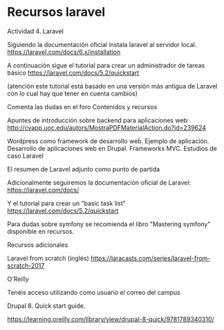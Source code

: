 # Recursos laravel

Actividad 4. Laravel


Siguiendo la documentación oficial instala laravel al servidor local.
https://laravel.com/docs/6.x/installation

A continuación sigue el tutorial para crear un administrador de tareas básico
https://laravel.com/docs/5.2/quickstart

(atención este tutorial está basado en una versión más antigua de Laravel con lo cual hay que tener en cuenta cambios)

Comenta las dudas en el foro
Contenidos y recursos

Apuntes de introducción sobre backend para aplicaciones web:
http://cvapp.uoc.edu/autors/MostraPDFMaterialAction.do?id=239624

Wordpress como framework de desarrollo web. Ejemplo de aplicación. Desarrollo de aplicaciones web en Drupal. Frameworks MVC. Estudios de caso
Laravel

El resumen de Laravel adjunto como punto de partida

Adicionalmente seguiremos la documentación oficial de Laravel:
https://laravel.com/docs/

Y el tutorial para crear un "basic task list"
https://laravel.com/docs/5.2/quickstart

Para dudas sobre symfony se recomienda el libro "Mastering symfony" disponible en recursos.

Recursos adicionales

Laravel from scratch (inglés)
https://laracasts.com/series/laravel-from-scratch-2017

 

O'Reilly

Tenéis acceso utilizando como usuario el correo del campus

Drupal 8. Quick start guide.

https://learning.oreilly.com/library/view/drupal-8-quick/9781789340310/

 

 
